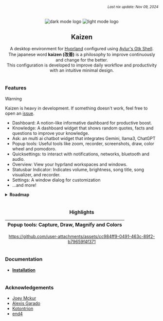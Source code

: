 ###### *<div align=right><sub>Last nix update: Nov 09, 2024</sub></div>*

<div align=center>

![dark mode logo](https://github.com/thericecold/kaizen/blob/main/config/assets/logo-dark.png#gh-dark-mode-only)
![light mode logo](https://github.com/thericecold/kaizen/blob/main/config/assets/logo-light.png#gh-light-mode-only)
## Kaizen
A desktop environment for [Hyprland](https://github.com/hyprwm/Hyprland) configured using [Aylur's Gtk Shell](https://github.com/aylur/ags).<br/>
The japanese word **kaizen (改善)** is a philosophy to improve continuously and change for the better.<br/>
This configuration is developed to improve daily workflow and productivity with an intuitive minimal design.

</div>

#

### Features

> [!WARNING]
> Kaizen is heavy in development. If something doesn't work, feel free to open an [issue](https://github.com/TheRiceCold/kaizen/issues/new).

- Dashboard: A notion-like informative dashboard for productive boost.
- Knowledge: A dashboard widget that shows random quotes, facts and questions to improve your knowledge.
- Ask: an multi ai chatbot widget that integrates Gemini, llama3, ChatGPT
- Popup tools: Useful tools like zoom, recorder, screenshots, draw, color wheel and pomodoro.
- Quicksettings: to interact with notifications, networks, bluetooth and audio.
- Overview: View your hyprland workspaces and windows.
- Statusbar Indicator: Indicates volume, brightness, song title, song visualizer, and recorder.
- Settings: A window dialog for customization
- ...and more!

<details>
  <summary><b>Roadmap</b></summary>

##### Windows/Widgets
- [x] Status bar(topbar)
- [x] Workspace and window clients overview
- [x] App Launcher
- [x] Calendar

##### Quicksettings
- [x] Notifications
- [x] Network/Wifi
- [x] Bluetooth
- [x] Audio

##### Ask (chatbot)
- [x] Gemini
- [ ] ChatGPT
- [ ] llama

##### Knowledge widget
- [x] quotes
- [x] facts
- [x] verses
- [x] randomize
- [ ] filtering
- [ ] questions

##### Dashboard
- [x] player widget
- [x] weather widget
- [x] github contributions widget
- [x] date and time progress widget
- [ ] task warrior (WIP)
- [ ] ledger

##### Statusbar Indicators
- [x] volume
- [x] brightness
- [x] record timer
- [ ] pomodoro timer
- [ ] microphone

##### Popup and Tools
- [ ] Music Player
  - [x] Controls
  - [ ] Lyrics
- [x] Notifications
- [ ] Pomodoro
- [x] On-screen Keyboard
- [x] Zoom tool
- [x] Color tool
- [x] Capture tool
- [x] Draw tool (screen annotation)

##### Settings dialog
- [x] general theme
- [x] colors
- [x] hyprland
- [x] keybinds
- [x] widgets
- [x] tools

##### Lockscreen/Greeter
- [x] time and date
- [ ] weather widget
- [ ] spotify player
- [ ] system info

</details>

#

<div align=center>

 ### Highlights

| **Popup tools**: Capture, Draw, Magnify and Colors |
| -------------------------------------------------- |

https://github.com/user-attachments/assets/cc984ff9-0491-463c-89f2-b79659f4f371

</div>

#
### Documentation
- **[Installation](https://github.com/TheRiceCold/kaizen/wiki/Installation)**

#
### Acknowledgements
- [Joey Mckur](https://github.com/aylur/ags)
- [Alexis Garado](https://github.com/garado)
- [Kotontrion](https://github.com/kotontrion/dotfiles)
- [end4](https://github.com/end-4/dots-hyprland)

